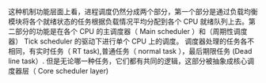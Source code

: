 这种机制功能层面上看，进程调度仍然分成两个部分，第一个部分是通过负载均衡模块将各个就绪状态的任务根据负载情况平均分配到各个 CPU 就绪队列上去。第二部分的功能是在各个 CPU 的主调度器（ Main scheduler ）和（周期性调度器） Tick scheduler 的驱动下进行单个 CPU 上的调度。 
调度器处理的任务各不相同，有实时任务（ RT task),普通任务（ normal task ），最后期限任务 (Dead line task）. 但是无论哪一种任务，它们都有共同的逻辑，这部分被抽象成核心调度器层（ Core scheduler layer)
